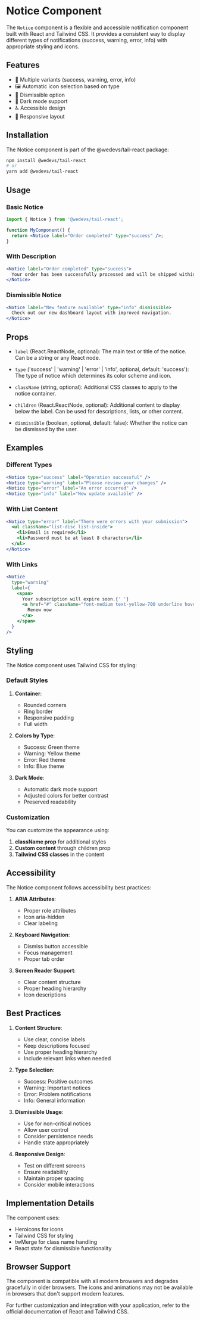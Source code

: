 # Notice Component

The `Notice` component is a flexible and accessible notification component built with React and Tailwind CSS. It provides a consistent way to display different types of notifications (success, warning, error, info) with appropriate styling and icons.

## Features

- 🎨 Multiple variants (success, warning, error, info)
- 🖼️ Automatic icon selection based on type
- 🎯 Dismissible option
- 🌙 Dark mode support
- ♿ Accessible design
- 📱 Responsive layout

## Installation

The Notice component is part of the @wedevs/tail-react package:

```bash
npm install @wedevs/tail-react
# or
yarn add @wedevs/tail-react
```

## Usage

### Basic Notice

```jsx
import { Notice } from '@wedevs/tail-react';

function MyComponent() {
  return <Notice label="Order completed" type="success" />;
}
```

### With Description

```jsx
<Notice label="Order completed" type="success">
  Your order has been successfully processed and will be shipped within 2-3 business days.
</Notice>
```

### Dismissible Notice

```jsx
<Notice label="New feature available" type="info" dismissible>
  Check out our new dashboard layout with improved navigation.
</Notice>
```

## Props

- `label` (React.ReactNode, optional): The main text or title of the notice. Can be a string or any React node.

- `type` ('success' | 'warning' | 'error' | 'info', optional, default: 'success'): The type of notice which determines its color scheme and icon.

- `className` (string, optional): Additional CSS classes to apply to the notice container.

- `children` (React.ReactNode, optional): Additional content to display below the label. Can be used for descriptions, lists, or other content.

- `dismissible` (boolean, optional, default: false): Whether the notice can be dismissed by the user.

## Examples

### Different Types

```jsx
<Notice type="success" label="Operation successful" />
<Notice type="warning" label="Please review your changes" />
<Notice type="error" label="An error occurred" />
<Notice type="info" label="New update available" />
```

### With List Content

```jsx
<Notice type="error" label="There were errors with your submission">
  <ul className="list-disc list-inside">
    <li>Email is required</li>
    <li>Password must be at least 8 characters</li>
  </ul>
</Notice>
```

### With Links

```jsx
<Notice
  type="warning"
  label={
    <span>
      Your subscription will expire soon.{' '}
      <a href="#" className="font-medium text-yellow-700 underline hover:text-yellow-600">
        Renew now
      </a>
    </span>
  }
/>
```

## Styling

The Notice component uses Tailwind CSS for styling:

### Default Styles

1. **Container**:

   - Rounded corners
   - Ring border
   - Responsive padding
   - Full width

2. **Colors by Type**:

   - Success: Green theme
   - Warning: Yellow theme
   - Error: Red theme
   - Info: Blue theme

3. **Dark Mode**:
   - Automatic dark mode support
   - Adjusted colors for better contrast
   - Preserved readability

### Customization

You can customize the appearance using:

1. **className prop** for additional styles
2. **Custom content** through children prop
3. **Tailwind CSS classes** in the content

## Accessibility

The Notice component follows accessibility best practices:

1. **ARIA Attributes**:

   - Proper role attributes
   - Icon aria-hidden
   - Clear labeling

2. **Keyboard Navigation**:

   - Dismiss button accessible
   - Focus management
   - Proper tab order

3. **Screen Reader Support**:
   - Clear content structure
   - Proper heading hierarchy
   - Icon descriptions

## Best Practices

1. **Content Structure**:

   - Use clear, concise labels
   - Keep descriptions focused
   - Use proper heading hierarchy
   - Include relevant links when needed

2. **Type Selection**:

   - Success: Positive outcomes
   - Warning: Important notices
   - Error: Problem notifications
   - Info: General information

3. **Dismissible Usage**:

   - Use for non-critical notices
   - Allow user control
   - Consider persistence needs
   - Handle state appropriately

4. **Responsive Design**:
   - Test on different screens
   - Ensure readability
   - Maintain proper spacing
   - Consider mobile interactions

## Implementation Details

The component uses:

- Heroicons for icons
- Tailwind CSS for styling
- twMerge for class name handling
- React state for dismissible functionality

## Browser Support

The component is compatible with all modern browsers and degrades gracefully in older browsers. The icons and animations may not be available in browsers that don't support modern features.

For further customization and integration with your application, refer to the official documentation of React and Tailwind CSS.
